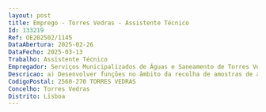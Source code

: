 ```yaml
--- 
layout: post
title: Emprego - Torres Vedras - Assistente Técnico
Id: 133219
Ref: OE202502/1145
DataAbertura: 2025-02-26
DataFecho: 2025-03-13
Trabalho: Assistente Técnico
Empregador: Serviços Municipalizados de Águas e Saneamento de Torres Vedras
Descricao: a) Desenvolver funções no âmbito da recolha de amostras de água para consumo humano e demais funções necessárias nomeadamente, tarefas administrativas através da elaboração de relatórios e preenchimento da documentação relativa à atividade e outras tarefas inerentes ao bom funcionamento do laboratório, bem como conduzir veículos sempre que necessário para a satisfação das necessidades do serviço, desde que devidamente habilitado para o efeito, no âmbito da Divisão de Exploração de Água e Saneamento.	b) A descrição de funções não prejudica, nos termos do n.º 1 do artigo 81.º da LTFP, a atribuição ao à trabalhador a de funções, não expressamente mencionadas, que lhe sejam afins ou funcionalmente ligadas, para as quais o a trabalhador a detenha a qualificação profissional adequada e que não impliquem desvalorização profissional.
CodigoPostal: 2560-270 TORRES VEDRAS
Concelho: Torres Vedras
Distrito: Lisboa
--- 
```

